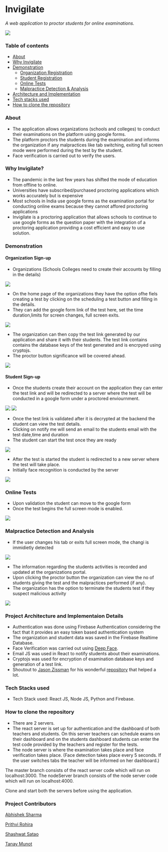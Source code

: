 # Invigilate
*A web application to proctor students for online examinations.*

<img src="./images/home_page.png"/>

### Table of contents

- [About](README.md#about)
- [Why Invigilate](README.md#why-invigilate)
- [Demonstration](README.md#demonstration)
  - [Organization Registration](README.md#Organization-Sign-Up)
  - [Student Registration](README.md#Student-Sign-Up)
  - [Online Tests](README.md#Online-Tests)
  - [Malpractice Detection & Analysis](README.md#Malpractice-Detection-and-Analysis)
- [Architecture and Implementation](README.md#project-architecture-and-implementaion-details)
- [Tech stacks used](README.md#tech-stacks-used)
- [How to clone the repository](README.md#how-to-clone-the-repository)

### About
- The application allows organizations (schools and colleges) to conduct their examinations on the platform using google forms.
- The platform proctors the students during the examination and informs the organization if any malpractices like tab switching, exiting full screen mode were performed during the test by the student.
- Face verification is carried out to verify the users.

### Why Invigilate?
- The pandemic in the last few years has shifted the mode of education from offline to online.
- Universities have subscribed/purchased proctoring applications which works accurately but is expensive
- Most schools in India use google forms as the examination portal for conducting online exams because they cannot affored proctoring applications
- Invigilate is a proctoring application that allows schools to continue to use google forms as the question paper with the integration of a proctoring application providing a cost efficient and easy to use solution.

### Demonstration

#### Organization Sign-up
- Organizations (Schools Colleges need to create their accounts by filling in the details)

<img src="./images/signup_page.png"/>

- On the home page of the organizations they have the option ofhe fiels creating a test by clicking on the scheduling a test button and filling in the details.
- They can add the google form link of the test here, set the time duration,limits for screen changes, full screen exits.

<img src="./images/scheduling_a_test.png"/>

- The organization can then copy the test link generated by our application and share it with their students. The test link contains contains the database keys of the test generated and is encrpyed using cryptojs.
- The proctor button significance will be covered ahead.

<img src="./images/test_details.png"/>

#### Student Sign-up

- Once the students create their account on the application they can enter the test link and will be redirected to a server where the test will be conducted in a google form under a proctored enviournment.

<img src="./images/student_signup.png"/>

<img src="./images/entering_the_test_link.png"/>

- Once the test link is validated after it is decrypted at the backend the student can view the test details.
- Clicking on notify me will send an email to the students email with the test date,time and duration
- The student can start the test once they are ready

<img src="./images/start_test.png"/>

- After the test is started the student is redirected to a new server where the test will take place.
- Initially face recognition is conducted by the server

<img src="./images/test_portal_home_page.png"/>

### Online Tests

- Upon validation the student can move to the google form
- Once the test begins the full screen mode is enabled.

<img src="./images/test.png"/>

### Malpractice Detection and Analysis

- If the user changes his tab or exits full screen mode, the changi is immidietly detected

<img src="./images/tab_change_detected.png"/>

- The information regarding the students activities is recorded and updated at the organizations portal.
- Upon clicking the proctor button the organization can view the no of students giving the test and the malpractices performed (if any).
- The organization has the option to terminate the students test if they suspect malicious activity

<img src="./images/proctoring_results.png"/>

### Project Architecture and Implementaion Details
- Authentication was done using Firebase Authentication considering the fact that it provides an easy token based authentication system
- The organization and student data was saved in the Firebase Realtime Database.
- Face Verification was carried out using [Deep Face]("https://github.com/serengil/deepface").
- Email JS was used in React to notify students about their examinations.
- Cryptojs was used for encryption of examination database keys and generation of a test link.
- Shoutout to [Jason Zissman]("https://github.com/jasonzissman") for his wonderful [repository]("https://github.com/jasonzissman/TimeMe.js") that helped a lot.

### Tech Stacks used
- Tech Stack used: React JS, Node JS, Python and Firebase.

### How to clone the repository
- There are 2 servers. 
- The react server is set up for authentication and the dashboard of both teachers and students. On this server teachers can schedule exams on their dashboard and on the students dashboard students can enter the test code provided by the teachers and register for the tests.
- The node server is where the examination takes place and face verification takes place. (Face detection takes place every 5 seconds. If the user switches tabs the teacher will be informed on her dashboard.)

The master branch consists of the react server code which will run on localhost:3000.
The nodeServer branch consists of the node server code which will run on localhost:4000.

Clone and start both the servers before using the application.

### Project Contributors
[Abhishek Sharma](https://github.com/Abhi-tech-09)

[Prithvi Rohira](https://github.com/prithvirohira8)

[Shashwat Satao](https://github.com)

[Tanay Munot](https://github.com)
